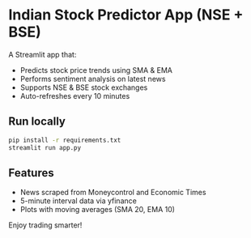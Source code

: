 # Indian Stock Predictor App (NSE + BSE)

A Streamlit app that:
- Predicts stock price trends using SMA & EMA
- Performs sentiment analysis on latest news
- Supports NSE & BSE stock exchanges
- Auto-refreshes every 10 minutes

## Run locally

```bash
pip install -r requirements.txt
streamlit run app.py
```

## Features
- News scraped from Moneycontrol and Economic Times
- 5-minute interval data via yfinance
- Plots with moving averages (SMA 20, EMA 10)

Enjoy trading smarter!
